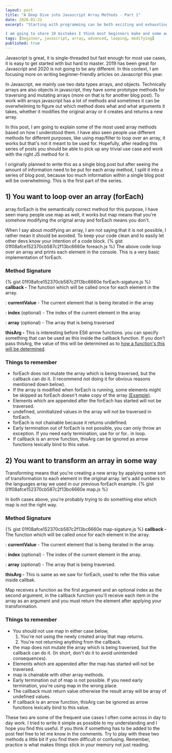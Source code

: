 ```yaml
---
layout: post
title: "A Deep Dive into Javascript Array Methods - Part 1"
date: 2020-01-22
excerpt: "Starting with programming can be both exciting and exhausting at the same time, its a demanding activity that needs a lot of focus and energy to do it correct and consistent.

I am going to share 10 mistakes I think most beginners make and some advice on how to navigate away from those mistakes and accelerate your learning journey and career."
tags: [beginner, javascript, array, advanced, looping, modifying]
published: true
---
```


Javascript is great, it is single-threaded but fast enough for most use cases, it is easy to get started with but hard to master. 2019 has been great for Javascript and 2020 is not going to be any different. In this context, I am focusing more on writing beginner-friendly articles on Javascript this year.

In Javascript, we mainly use two data types arrays, and objects. Technically arrays are also objects in javascript, they have some prototype methods for traversing and mutating arrays (more on that is for another blog post). To work with arrays javascript has a lot of methods and sometimes it can be overwhelming to figure out which method does what and what arguments it takes, whether it modifies the original array or it creates and returns a new array. 

In this post, I am going to explain some of the most used array methods based on how I understood them. I have also seen people use different methods for different purposes, like using map/filter to loop over an array, it works but that's not it meant to be used for. Hopefully, after reading this series of posts you should be able to pick up any trivial use case and work with the right JS method for it.

I originally planned to write this as a single blog post but after seeing the amount of information need to be put for each array method, I split it into a series of blog post, because too much information within a single blog post will be overwhelming. This is the first part of the series.

## 1) You want to loop over an array (forEach)
array.forEach is the semantically correct method for this purpose, I have seen many people use map as well, it works but map means that you're somehow modifying the original array and forEach means you don't.

When I say about modifying an array, I am not saying that it is not possible, I rather mean it should be avoided. To keep your code clean and to easily let other devs know your intention of a code block.
    {% gist 01f08afce152370cb587c2f13bc6660e foreach.js %}
The above code loop over an array and prints each element in the console. This is a very basic implementation of forEach.

### Method Signature
{% gist 01f08afce152370cb587c2f13bc6660e forEach-sigature.js %}
**callback -** The function which will be called once for each element in the array.

: **currentValue** - The current element that is being iterated in the array

: **index** (optional) - The index of the current element in the array

: **array** (optional) - The array that is being traversed

**thisArg -** This is interesting before ES6 arrow functions. you can specify something that can be used as this inside the callback function. If you don't pass thisArg, the value of this will be determined as to [how a function's this will be determined](https://developer.mozilla.org/en-US/docs/Web/JavaScript/Reference/Operators/this).

### Things to remember
- forEach does not mutate the array which is being traversed, but the callback can do it. (I recommend not doing it for obvious reasons mentioned down below).
- If the array is modified when forEach is running, some elements might be skipped as forEach doesn't make copy of the array [(Example)](https://developer.mozilla.org/en-US/docs/Web/JavaScript/Reference/Global_Objects/Array/forEach#If_the_array_is_modified_during_iteration_other_elements_might_be_skipped.).
- Elements which are appended after the forEach has started will not be traversed.
- undefined, uninitialized values in the array will not be traversed in forEach.
- forEach is not chainable because it returns undefined.
- Early termination out of forEach is not possible, you can only throw an exception. If you need early termination, use for or for.. in loop.
- If callback is an arrow function, thisArg can be ignored as arrow functions lexically bind to this value.

## 2) You want to transform an array in some way
Transforming means that you're creating a new array by applying some sort of transformation to each element in the original array. let's add numbers to the languages array we used in our previous forEach example.
{% gist 01f08afce152370cb587c2f13bc6660e map.js %}

In both cases above, you're probably trying to do something else which map is not the right way.

### Method Signature
{% gist 01f08afce152370cb587c2f13bc6660e map-sigature.js %}
**callback -** The function which will be called once for each element in the array.

: **currentValue** - The current element that is being iterated in the array.

: **index** (optional) - The index of the current element in the array.

: **array** (optional) - The array that is being traversed.

**thisArg -** This is same as we saw for forEach, used to refer the this value inside callbak.

Map receives a function as the first argument and an optional index as the second argument, in the callback function you'll receive each item in the array as an argument and you must return the element after applying your transformation. 

### Things to remember
- You should not use map in either case below,
    1. You're not using the newly created array that map returns.
    2. You're not returning anything from the callback.
- the map does not mutate the array which is being traversed, but the callback can do it. (In short, don't do it to avoid unintended consequences).
- Elements which are appended after the map has started will not be traversed.
- map is chainable with other array methods.
- Early termination out of map is not possible. If you need early termination, you're using map in the wrong place.
- The callback must return value otherwise the result array will be array of undefined values.
- If callback is an arrow function, thisArg can be ignored as arrow functions lexically bind to this value.

These two are some of the frequent use cases I often come across in day to day work. I tried to write it simple as possible to my understanding and I hope you find this useful. If you think if something has to be added to the post feel free to let me know in the comments. Try to play with these two methods a little bit if you find them difficult or confusing. Remember, practice is what makes things stick in your memory not just reading.
